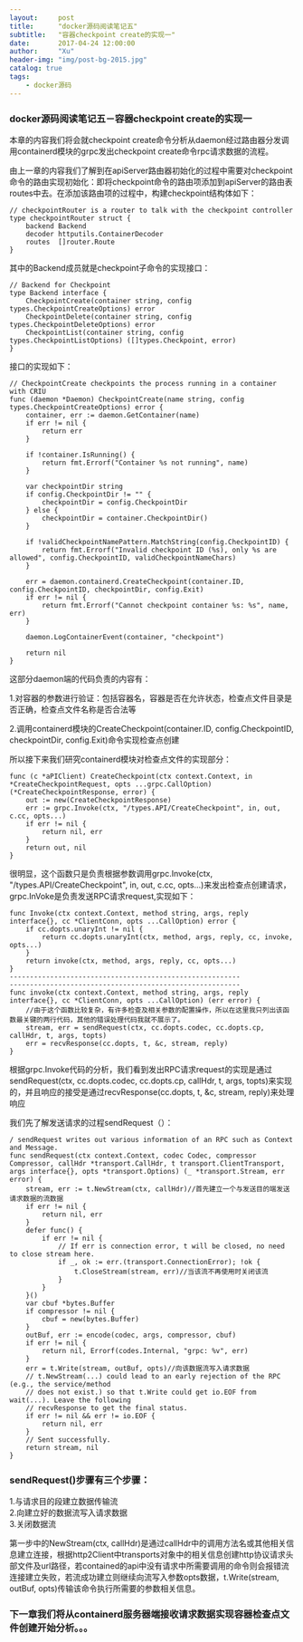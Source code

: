 ```yaml
---
layout:     post
title:      "docker源码阅读笔记五"
subtitle:   "容器checkpoint create的实现一"
date:       2017-04-24 12:00:00
author:     "Xu"
header-img: "img/post-bg-2015.jpg"
catalog: true
tags:
    - docker源码
---
```


### docker源码阅读笔记五－容器checkpoint create的实现一

本章的内容我们将会就checkpoint create命令分析从daemon经过路由器分发调用containerd模块的grpc发出checkpoint create命令rpc请求数据的流程。

由上一章的内容我们了解到在apiServer路由器初始化的过程中需要对checkpoint命令的路由实现初始化：即将checkpoint命令的路由项添加到apiServer的路由表routes中去。在添加该路由项的过程中，构建checkpoint结构体如下：

```
// checkpointRouter is a router to talk with the checkpoint controller
type checkpointRouter struct {
	backend Backend
	decoder httputils.ContainerDecoder
	routes  []router.Route
}
```

其中的Backend成员就是checkpoint子命令的实现接口：

```
// Backend for Checkpoint
type Backend interface {
	CheckpointCreate(container string, config types.CheckpointCreateOptions) error
	CheckpointDelete(container string, config types.CheckpointDeleteOptions) error
	CheckpointList(container string, config types.CheckpointListOptions) ([]types.Checkpoint, error)
}
```

接口的实现如下：

```
// CheckpointCreate checkpoints the process running in a container with CRIU
func (daemon *Daemon) CheckpointCreate(name string, config types.CheckpointCreateOptions) error {
	container, err := daemon.GetContainer(name)
	if err != nil {
		return err
	}

	if !container.IsRunning() {
		return fmt.Errorf("Container %s not running", name)
	}

	var checkpointDir string
	if config.CheckpointDir != "" {
		checkpointDir = config.CheckpointDir
	} else {
		checkpointDir = container.CheckpointDir()
	}

	if !validCheckpointNamePattern.MatchString(config.CheckpointID) {
		return fmt.Errorf("Invalid checkpoint ID (%s), only %s are allowed", config.CheckpointID, validCheckpointNameChars)
	}

	err = daemon.containerd.CreateCheckpoint(container.ID, config.CheckpointID, checkpointDir, config.Exit)
	if err != nil {
		return fmt.Errorf("Cannot checkpoint container %s: %s", name, err)
	}

	daemon.LogContainerEvent(container, "checkpoint")

	return nil
}
```

这部分daemon端的代码负责的内容有：

1.对容器的参数进行验证：包括容器名，容器是否在允许状态，检查点文件目录是否正确，检查点文件名称是否合法等

2.调用containerd模块的CreateCheckpoint(container.ID, config.CheckpointID, checkpointDir, config.Exit)命令实现检查点创建

所以接下来我们研究containerd模块对检查点文件的实现部分：

```
func (c *aPIClient) CreateCheckpoint(ctx context.Context, in *CreateCheckpointRequest, opts ...grpc.CallOption) (*CreateCheckpointResponse, error) {
	out := new(CreateCheckpointResponse)
	err := grpc.Invoke(ctx, "/types.API/CreateCheckpoint", in, out, c.cc, opts...)
	if err != nil {
		return nil, err
	}
	return out, nil
}
```

很明显，这个函数只是负责根据参数调用grpc.Invoke(ctx, "/types.API/CreateCheckpoint", in, out, c.cc, opts...)来发出检查点创建请求，grpc.InVoke是负责发送RPC请求request,实现如下：

```
func Invoke(ctx context.Context, method string, args, reply interface{}, cc *ClientConn, opts ...CallOption) error {
	if cc.dopts.unaryInt != nil {
		return cc.dopts.unaryInt(ctx, method, args, reply, cc, invoke, opts...)
	}
	return invoke(ctx, method, args, reply, cc, opts...)
}
---------------------------------------------------------
---------------------------------------------------------
func invoke(ctx context.Context, method string, args, reply interface{}, cc *ClientConn, opts ...CallOption) (err error) {
	//由于这个函数比较复杂，有许多检查及相关参数的配置操作，所以在这里我只列出该函数最关键的两行代码，其他的错误处理代码我就不展示了。
	stream, err = sendRequest(ctx, cc.dopts.codec, cc.dopts.cp, callHdr, t, args, topts)
    err = recvResponse(cc.dopts, t, &c, stream, reply)
}
```

根据grpc.Invoke代码的分析，我们看到发出RPC请求request的实现是通过sendRequest(ctx, cc.dopts.codec, cc.dopts.cp, callHdr, t, args, topts)来实现的，并且响应的接受是通过recvResponse(cc.dopts, t, &c, stream, reply)来处理响应

我们先了解发送请求的过程sendRequest（）：

```
/ sendRequest writes out various information of an RPC such as Context and Message.
func sendRequest(ctx context.Context, codec Codec, compressor Compressor, callHdr *transport.CallHdr, t transport.ClientTransport, args interface{}, opts *transport.Options) (_ *transport.Stream, err error) {
	stream, err := t.NewStream(ctx, callHdr)//首先建立一个与发送目的端发送请求数据的流数据
	if err != nil {
		return nil, err
	}
	defer func() {
		if err != nil {
			// If err is connection error, t will be closed, no need to close stream here.
			if _, ok := err.(transport.ConnectionError); !ok {
				t.CloseStream(stream, err)//当该流不再使用时关闭该流
			}
		}
	}()
	var cbuf *bytes.Buffer
	if compressor != nil {
		cbuf = new(bytes.Buffer)
	}
	outBuf, err := encode(codec, args, compressor, cbuf)
	if err != nil {
		return nil, Errorf(codes.Internal, "grpc: %v", err)
	}
	err = t.Write(stream, outBuf, opts)//向该数据流写入请求数据
	// t.NewStream(...) could lead to an early rejection of the RPC (e.g., the service/method
	// does not exist.) so that t.Write could get io.EOF from wait(...). Leave the following
	// recvResponse to get the final status.
	if err != nil && err != io.EOF {
		return nil, err
	}
	// Sent successfully.
	return stream, nil
}
```

### sendRequest()步骤有三个步骤：<br>
1.与请求目的段建立数据传输流<br>
2.向建立好的数据流写入请求数据<br>
3.关闭数据流<br>

第一步中的NewStream(ctx, callHdr)是通过callHdr中的调用方法名或其他相关信息建立连接，根据http2Client中transports对象中的相关信息创建http协议请求头部文件及url路径，若contained的api中没有请求中所需要调用的命令则会报错流连接建立失败，若流成功建立则继续向流写入参数opts数据，t.Write(stream, outBuf, opts)传输该命令执行所需要的参数相关信息。

### 下一章我们将从containerd服务器端接收请求数据实现容器检查点文件创建开始分析。。。
